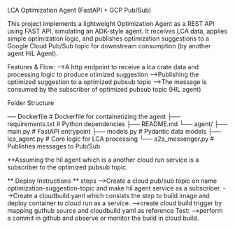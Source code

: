 LCA Optimization Agent (FastAPI + GCP Pub/Sub)

This project implements a lightweight  Optimization Agent as a REST API using FAST API, simulating an ADK-style agent. 
It receives LCA data, applies simple optimization logic, and publishes optimization suggestions to a Google Cloud Pub/Sub topic for downstream consumption (by another agent  HiL Agent).

Features & Flow:
-->A http endpoint to receive a lca crate data and processing logic to produce otimized suggestion 
-->Publishing the optimized suggestion to a optimized pubsub topic
-->The message is consumed by the subscriber of optimized pubsub topic (HIL agent)

Folder Structure

── Dockerfile # Dockerfile for containerizing the agent
├── requirements.txt # Python dependencies
├── README.md
└── agent/
  ├── main.py # FastAPI entrypoint
  ├── models.py # Pydantic data models
  ├── lca_agent.py # Core logic for LCA processing
  └── a2a_messenger.py # Publishes messages to Pub/Sub

  **Assuming the hil agent which is a another cloud run service is a subscriber to the optimized pubsub topic.

**  Deploy Instructions **
steps
-->Create a cloud pub/sub topic on name optimization-suggestion-topic and make hil agent  service as a subscriber.
-->Create a cloudbuild.yaml which  consists the step  to build  image and deploy container to cloud run as a service.
-->create cloud build trigger  by mapping guthub source and  cloudbuild yaml as reference
Test:
-->perform a commit in github and observe or monitor the build in cloud build.



